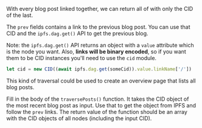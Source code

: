 With every blog post linked together, we can return all of with only the CID of the last.

The `prev` fields contains a link to the previous blog post. You can use that CID and the `ipfs.dag.get()` API to get the previous blog.

Note: the `ipfs.dag.get()` API returns an object with a `value` attribute which is the node you want. Also, **links will be binary encoded**, so if you want them to be CID instances you'll need to use the `cid` module.

```javascript
let cid = new CID((await ipfs.dag.get(someCid)).value.linkName['/'])
```

This kind of traversal could be used to create an overview page that lists all blog posts.

Fill in the body of the `traversePosts()` function. It takes the CID object of the most recent blog post as input. Use that to get the object from IPFS and follow the `prev` links. The return value of the function should be an array with the CID objects of all nodes (including the input CID).
